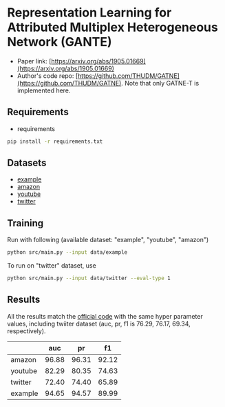 Representation Learning for Attributed Multiplex Heterogeneous Network (GANTE)
============

- Paper link: [https://arxiv.org/abs/1905.01669](https://arxiv.org/abs/1905.01669)
- Author's code repo: [https://github.com/THUDM/GATNE](https://github.com/THUDM/GATNE). Note that only GATNE-T is implemented here.

Requirements
------------
- requirements

```bash
pip install -r requirements.txt
```

Datasets
--------
* [example](https://s3.us-west-2.amazonaws.com/dgl-data/dataset/recsys/GATNE/example.zip)
* [amazon](https://s3.us-west-2.amazonaws.com/dgl-data/dataset/recsys/GATNE/amazon.zip)
* [youtube](https://s3.us-west-2.amazonaws.com/dgl-data/dataset/recsys/GATNE/youtube.zip)
* [twitter](https://s3.us-west-2.amazonaws.com/dgl-data/dataset/recsys/GATNE/twitter.zip)


Training
--------

Run with following (available dataset: "example", "youtube", "amazon")
```bash
python src/main.py --input data/example
```

To run on "twitter" dataset, use
```bash
python src/main.py --input data/twitter --eval-type 1
```

Results
-------
All the results match the [official code](https://github.com/THUDM/GATNE/blob/master/src/main_pytorch.py) with the same hyper parameter values, including twiiter dataset (auc, pr, f1 is 76.29, 76.17, 69.34, respectively).

|          |  auc   |   pr  |  f1   |
|  ------  |  ----  |  ---  | ----- |
|  amazon  |  96.88 | 96.31 | 92.12 |
|  youtube |  82.29 | 80.35 | 74.63 |
|  twitter |  72.40 | 74.40 | 65.89 |
|  example |  94.65 | 94.57 | 89.99 |
